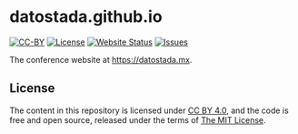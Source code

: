 # datostada.github.io

[![CC-BY](https://img.shields.io/badge/CC-BY-lightgrey?style=popout-square)](https://creativecommons.org/licenses/by/4.0 "CC BY 4.0")
[![License](https://img.shields.io/github/license/datostadamx/datostadamx.github.io?style=popout-square)](https://github.com/datostadamx/datostadamx.github.io/blob/master/LICENSE "License")
[![Website Status](https://img.shields.io/website?style=flat-square&url=https%3A%2F%2Fdatostada.mx)](https://datostada.mx "Website Status")
[![Issues](https://img.shields.io/github/issues/datostadamx/datostadamx.github.io?style=popout-square)](https://github.com/datostadamx/datostadamx.github.io/issues "Issues")

The conference website at https://datostada.mx.


## License

The content in this repository is licensed under [CC BY 4.0](https://creativecommons.org/licenses/by/4.0), and the code is free and open source, released under the terms of [The MIT License](https://mit-license.org).
